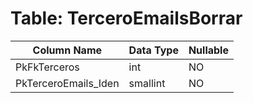 # Table: TerceroEmailsBorrar

| Column Name | Data Type | Nullable |
|-------------|-----------|----------|
| PkFkTerceros | int | NO |
| PkTerceroEmails_Iden | smallint | NO |
